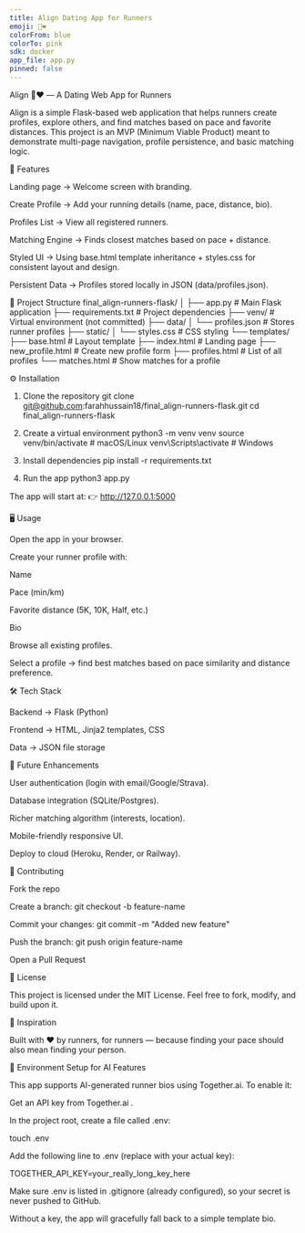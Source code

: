 ```yaml
---
title: Align Dating App for Runners
emoji: 🏃❤️
colorFrom: blue
colorTo: pink
sdk: docker
app_file: app.py
pinned: false
---
```


Align 🏃❤️ — A Dating Web App for Runners

Align is a simple Flask-based web application that helps runners create profiles, explore others, and find matches based on pace and favorite distances. This project is an MVP (Minimum Viable Product) meant to demonstrate multi-page navigation, profile persistence, and basic matching logic.

🚀 Features

Landing page → Welcome screen with branding.

Create Profile → Add your running details (name, pace, distance, bio).

Profiles List → View all registered runners.

Matching Engine → Finds closest matches based on pace + distance.

Styled UI → Using base.html template inheritance + styles.css for consistent layout and design.

Persistent Data → Profiles stored locally in JSON (data/profiles.json).

📂 Project Structure
final_align-runners-flask/
│
├── app.py                 # Main Flask application
├── requirements.txt       # Project dependencies
├── venv/                  # Virtual environment (not committed)
├── data/
│   └── profiles.json      # Stores runner profiles
├── static/
│   └── styles.css         # CSS styling
└── templates/
    ├── base.html          # Layout template
    ├── index.html         # Landing page
    ├── new_profile.html   # Create new profile form
    ├── profiles.html      # List of all profiles
    └── matches.html       # Show matches for a profile

⚙️ Installation
1. Clone the repository
git clone git@github.com:farahhussain18/final_align-runners-flask.git
cd final_align-runners-flask

2. Create a virtual environment
python3 -m venv venv
source venv/bin/activate   # macOS/Linux
venv\Scripts\activate      # Windows

3. Install dependencies
pip install -r requirements.txt

4. Run the app
python3 app.py


The app will start at:
👉 http://127.0.0.1:5000

🖥️ Usage

Open the app in your browser.

Create your runner profile with:

Name

Pace (min/km)

Favorite distance (5K, 10K, Half, etc.)

Bio

Browse all existing profiles.

Select a profile → find best matches based on pace similarity and distance preference.

🛠️ Tech Stack

Backend → Flask (Python)

Frontend → HTML, Jinja2 templates, CSS

Data → JSON file storage

🌱 Future Enhancements

User authentication (login with email/Google/Strava).

Database integration (SQLite/Postgres).

Richer matching algorithm (interests, location).

Mobile-friendly responsive UI.

Deploy to cloud (Heroku, Render, or Railway).

🤝 Contributing

Fork the repo

Create a branch: git checkout -b feature-name

Commit your changes: git commit -m "Added new feature"

Push the branch: git push origin feature-name

Open a Pull Request

📜 License

This project is licensed under the MIT License.
Feel free to fork, modify, and build upon it.

👟 Inspiration

Built with ❤️ by runners, for runners — because finding your pace should also mean finding your person.

🔑 Environment Setup for AI Features

This app supports AI-generated runner bios using Together.ai.
To enable it:

Get an API key from Together.ai
.

In the project root, create a file called .env:

touch .env


Add the following line to .env (replace with your actual key):

TOGETHER_API_KEY=your_really_long_key_here


Make sure .env is listed in .gitignore (already configured), so your secret is never pushed to GitHub.

Without a key, the app will gracefully fall back to a simple template bio.
